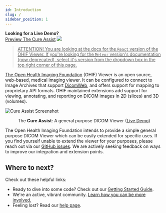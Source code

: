```yaml
---
id: Introduction
slug: /
sidebar_position: 1
---
```


<!-- <div class='row'>
	<div class='column' style='text-align: right; padding: 0 20px'>
		<strong>Looking for a Live Demo?</strong>
		<a href="http://viewer.ohif.org/">Preview The Cure Assist</a>
	</div>
	<div class='column' style='text-align: left; padding: 0 20px'>
		<a href="https://www.netlify.com">
		  <img src="https://www.netlify.com/img/global/badges/netlify-color-bg.svg"/>
		</a>
	</div>
</div> -->

<div>
	<strong>Looking for a Live Demo?</strong>
</div>

<!-- <a href="https://www.netlify.com"> -->

<div className="text--center">
<a style={{marginRight:'10px'}} href="http://viewer.ohif.org/">Preview The Cure Assist</a>
<a href="https://www.netlify.com"/>
  <img style={{width:'70px'}} src="https://www.netlify.com/img/global/badges/netlify-color-bg.svg" />
</div>

<!--
<img className={{width:'50px'}} src="https://www.netlify.com/img/global/badges/netlify-color-bg.svg"/>
</a> -->

> ATTENTION! You are looking at the docs for the `React` version of the OHIF
> Viewer. If you're looking for the `Meteor` version's documentation (now
> deprecated), select it's version from the dropdown box in the top right corner
> of this page.

The [Open Health Imaging Foundation][ohif-org] (OHIF) Viewer is an open source,
web-based, medical imaging viewer. It can be configured to connect to Image
Archives that support [DicomWeb][dicom-web], and offers support for mapping to
proprietary API formats. OHIF maintained extensions add support for viewing,
annotating, and reporting on DICOM images in 2D (slices) and 3D (volumes).

![Cure Assist Screenshot](./assets/img/viewer.png)

<center>The <strong>Cure Assist</strong>: A general purpose DICOM Viewer (<a href="http://viewer.ohif.org/">Live Demo</a>)</center>

The Open Health Imaging Foundation intends to provide a simple general purpose
DICOM Viewer which can be easily extended for specific uses. If you find
yourself unable to extend the viewer for your purposes, please reach out via our
[GitHub issues][gh-issues]. We are actively seeking feedback on ways to improve
our integration and extension points.

## Where to next?

Check out these helpful links:

- Ready to dive into some code? Check out our
  [Getting Started Guide](./development/getting-started.md).
- We're an active, vibrant community.
  [Learn how you can be more involved.](./development/contributing.md)
- Feeling lost? Read our [help page](./help.md).

<!--
  Links
  -->

<!-- prettier-ignore-start -->
[ohif-org]: https://www.ohif.org
[dicom-web]: https://en.wikipedia.org/wiki/DICOMweb
[gh-issues]: https://github.com/OHIF/Viewers/issues
<!-- prettier-ignore-end -->
